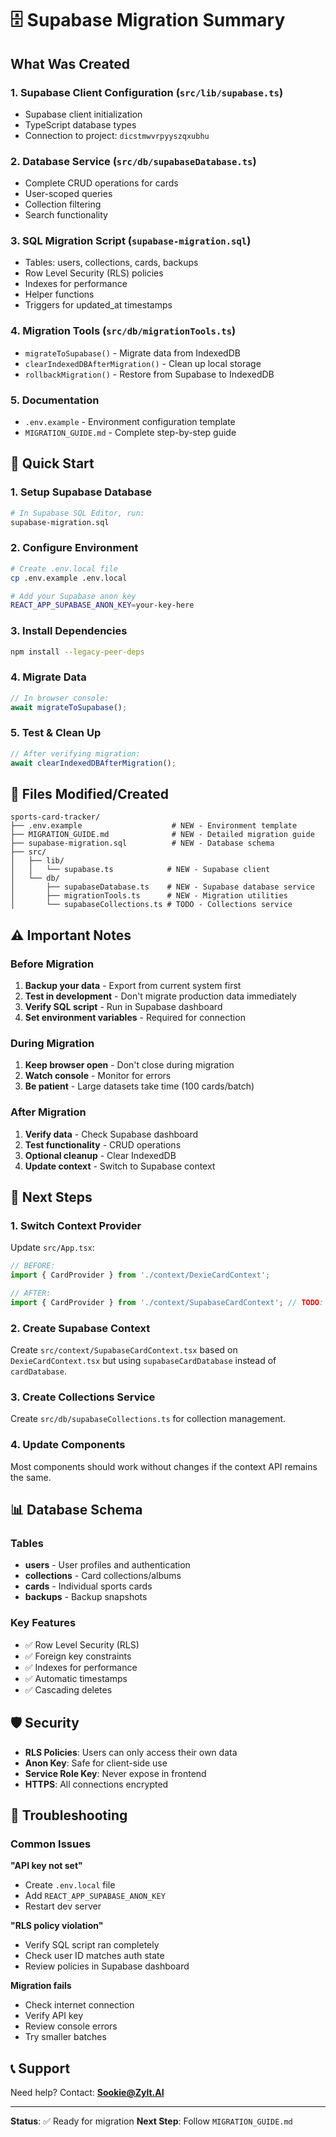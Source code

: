 # 🗄️ Supabase Migration Summary

## What Was Created

### 1. **Supabase Client Configuration** (`src/lib/supabase.ts`)
- Supabase client initialization
- TypeScript database types
- Connection to project: `dicstmwvrpyyszqxubhu`

### 2. **Database Service** (`src/db/supabaseDatabase.ts`)
- Complete CRUD operations for cards
- User-scoped queries
- Collection filtering
- Search functionality

### 3. **SQL Migration Script** (`supabase-migration.sql`)
- Tables: users, collections, cards, backups
- Row Level Security (RLS) policies
- Indexes for performance
- Helper functions
- Triggers for updated_at timestamps

### 4. **Migration Tools** (`src/db/migrationTools.ts`)
- `migrateToSupabase()` - Migrate data from IndexedDB
- `clearIndexedDBAfterMigration()` - Clean up local storage
- `rollbackMigration()` - Restore from Supabase to IndexedDB

### 5. **Documentation**
- `.env.example` - Environment configuration template
- `MIGRATION_GUIDE.md` - Complete step-by-step guide

## 🚀 Quick Start

### 1. Setup Supabase Database
```bash
# In Supabase SQL Editor, run:
supabase-migration.sql
```

### 2. Configure Environment
```bash
# Create .env.local file
cp .env.example .env.local

# Add your Supabase anon key
REACT_APP_SUPABASE_ANON_KEY=your-key-here
```

### 3. Install Dependencies
```bash
npm install --legacy-peer-deps
```

### 4. Migrate Data
```javascript
// In browser console:
await migrateToSupabase();
```

### 5. Test & Clean Up
```javascript
// After verifying migration:
await clearIndexedDBAfterMigration();
```

## 📁 Files Modified/Created

```
sports-card-tracker/
├── .env.example                    # NEW - Environment template
├── MIGRATION_GUIDE.md              # NEW - Detailed migration guide
├── supabase-migration.sql          # NEW - Database schema
├── src/
│   ├── lib/
│   │   └── supabase.ts            # NEW - Supabase client
│   └── db/
│       ├── supabaseDatabase.ts    # NEW - Supabase database service
│       ├── migrationTools.ts      # NEW - Migration utilities
│       └── supabaseCollections.ts # TODO - Collections service
```

## ⚠️ Important Notes

### Before Migration
1. **Backup your data** - Export from current system first
2. **Test in development** - Don't migrate production data immediately
3. **Verify SQL script** - Run in Supabase dashboard
4. **Set environment variables** - Required for connection

### During Migration
1. **Keep browser open** - Don't close during migration
2. **Watch console** - Monitor for errors
3. **Be patient** - Large datasets take time (100 cards/batch)

### After Migration
1. **Verify data** - Check Supabase dashboard
2. **Test functionality** - CRUD operations
3. **Optional cleanup** - Clear IndexedDB
4. **Update context** - Switch to Supabase context

## 🔄 Next Steps

### 1. Switch Context Provider

Update `src/App.tsx`:
```typescript
// BEFORE:
import { CardProvider } from './context/DexieCardContext';

// AFTER:
import { CardProvider } from './context/SupabaseCardContext'; // TODO: Create this
```

### 2. Create Supabase Context

Create `src/context/SupabaseCardContext.tsx` based on `DexieCardContext.tsx` but using `supabaseCardDatabase` instead of `cardDatabase`.

### 3. Create Collections Service

Create `src/db/supabaseCollections.ts` for collection management.

### 4. Update Components

Most components should work without changes if the context API remains the same.

## 📊 Database Schema

### Tables
- **users** - User profiles and authentication
- **collections** - Card collections/albums
- **cards** - Individual sports cards
- **backups** - Backup snapshots

### Key Features
- ✅ Row Level Security (RLS)
- ✅ Foreign key constraints
- ✅ Indexes for performance
- ✅ Automatic timestamps
- ✅ Cascading deletes

## 🛡️ Security

- **RLS Policies**: Users can only access their own data
- **Anon Key**: Safe for client-side use
- **Service Role Key**: Never expose in frontend
- **HTTPS**: All connections encrypted

## 🐛 Troubleshooting

### Common Issues

**"API key not set"**
- Create `.env.local` file
- Add `REACT_APP_SUPABASE_ANON_KEY`
- Restart dev server

**"RLS policy violation"**
- Verify SQL script ran completely
- Check user ID matches auth state
- Review policies in Supabase dashboard

**Migration fails**
- Check internet connection
- Verify API key
- Review console errors
- Try smaller batches

## 📞 Support

Need help? Contact: **Sookie@Zylt.AI**

---

**Status**: ✅ Ready for migration
**Next Step**: Follow `MIGRATION_GUIDE.md`
